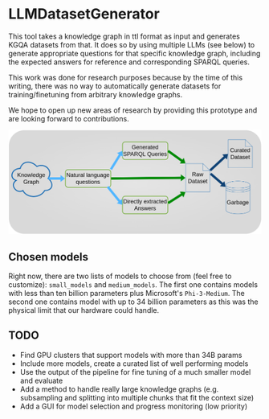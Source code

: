 # LLMDatasetGenerator

This tool takes a knowledge graph in ttl format as input and generates KGQA datasets from that.
It does so by using multiple LLMs (see below) to generate appropriate questions for that specific knowledge graph, including the expected answers for reference and corresponding SPARQL queries.

This work was done for research purposes because by the time of this writing, there was no way to automatically generate datasets for training/finetuning from arbitrary knowledge graphs.

We hope to open up new areas of research by providing this prototype and are looking forward to contributions.

![Visualization of the Pipeline](./img/pipeline.png)

## Chosen models

Right now, there are two lists of models to choose from (feel free to customize): `small_models` and `medium_models`. 
The first one contains models with less than ten billion parameters plus Microsoft's `Phi-3-Medium`.
The second one contains model with up to 34 billion parameters as this was the physical limit that our hardware could handle.

## TODO

- Find GPU clusters that support models with more than 34B params
- Include more models, create a curated list of well performing models
- Use the output of the pipeline for fine tuning of a much smaller model and evaluate
- Add a method to handle really large knowledge graphs (e.g. subsampling and splitting into multiple chunks that fit the context size)
- Add a GUI for model selection and progress monitoring (low priority)


